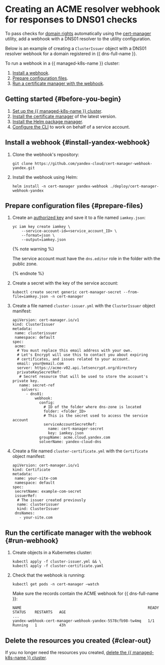 # Creating an ACME resolver webhook for responses to DNS01 checks

To pass checks for [domain rights](../../certificate-manager/concepts/challenges.md) automatically using the [cert-manager](https://cert-manager.io/docs/) utility, add a webhook with a DNS01 resolver to the utility configuration.

Below is an example of creating a `ClusterIssuer` object with a DNS01 resolver webhook for a domain registered in {{ dns-full-name }}.

To run a webhook in a {{ managed-k8s-name }} cluster:

1. [Install a webhook](#install-yandex-webhook).
1. [Prepare configuration files](#prepare-files).
1. [Run a certificate manager with the webhook](#run-webhook).

## Getting started {#before-you-begin}

1. [Set up the {{ managed-k8s-name }} cluster](../../managed-kubernetes/quickstart.md).
1. [Install the certificate manager](../../managed-kubernetes/tutorials/ingress-cert-manager.md#install-certs-manager) of the latest version.
1. [Install the Helm package manager](https://helm.sh/docs/intro/install/).
1. [Configure the CLI](../../cli/operations/authentication/service-account.md) to work on behalf of a service account.

## Install a webhook {#install-yandex-webhook}

1. Clone the webhook's repository:

   ```
   git clone https://github.com/yandex-cloud/cert-manager-webhook-yandex.git
   ```

1. Install the webhook using Helm:

   ```
   helm install -n cert-manager yandex-webhook ./deploy/cert-manager-webhook-yandex
   ```

## Prepare configuration files {#prepare-files}

1. Create an [authorized key](../../iam/operations/sa/create-access-key.md) and save it to a file named `iamkey.json`:

   ```
   yc iam key create iamkey \
       --service-account-id=<service_account_ID> \
       --format=json \
       --output=iamkey.json
   ```

   {% note warning %}

   The service account must have the `dns.editor` role in the folder with the public zone.

   {% endnote %}

1. Create a secret with the key of the service account:

   ```
   kubectl create secret generic cert-manager-secret --from-file=iamkey.json -n cert-manager
   ```

1. Create a file named `cluster-issuer.yml` with the `ClusterIssuer` object manifest:

   ```
   apiVersion: cert-manager.io/v1
   kind: ClusterIssuer
   metadata:
    name: clusterissuer
    namespace: default
   spec:
    acme:
     # You must replace this email address with your own.
     # Let's Encrypt will use this to contact you about expiring
     # certificates, and issues related to your account.
     email: your@email.com
     server: https://acme-v02.api.letsencrypt.org/directory
     privateKeySecretRef:
      # Secret resource that will be used to store the account's private key.
      name: secret-ref
       solvers:
         - dns01:
             webhook:
               config:
                 # ID of the folder where dns-zone is located
                 folder: <folder_ID>
                 # This is the secret used to access the service account
                 serviceAccountSecretRef:
                   name: cert-manager-secret
                   key: iamkey.json
               groupName: acme.cloud.yandex.com
               solverName: yandex-cloud-dns
   ```

1. Create a file named `cluster-certificate.yml` with the `Certificate` object manifest:

   ```
   apiVersion: cert-manager.io/v1
   kind: Certificate
   metadata:
    name: your-site-com
    namespace: default
   spec:
    secretName: example-com-secret
    issuerRef:
     # The issuer created previously
     name: clusterissuer
     kind: ClusterIssuer
    dnsNames:
      - your-site.com
   ```

## Run the certificate manager with the webhook {#run-webhook}

1. Create objects in a Kubernetes cluster:

   ```
   kubectl apply -f cluster-issuer.yml && \
   kubectl apply -f cluster-certificate.yaml
   ```

2. Check that the webhook is running:

   ```
   kubectl get pods -n cert-manager –watch
   ```

   Make sure the records contain the ACME webhook for {{ dns-full-name }}:

   ```
   NAME                                                         READY   STATUS    RESTARTS   AGE
   ...
   yandex-webhook-cert-manager-webhook-yandex-5578cfb98-tw4mq   1/1     Running   1          43h
   ```

## Delete the resources you created {#clear-out}

If you no longer need the resources you created, [delete the {{ managed-k8s-name }} cluster](../../managed-kubernetes/operations/kubernetes-cluster/kubernetes-cluster-delete.md).
